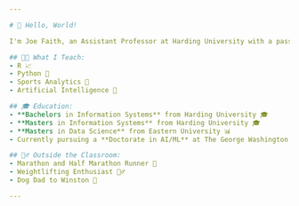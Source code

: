 ```yaml
---

# 👋 Hello, World!

I'm Joe Faith, an Assistant Professor at Harding University with a passion for teaching and a love for all things data! 📊

## 👨‍🏫 What I Teach:
- R 📈
- Python 🐍
- Sports Analytics 🏀
- Artificial Intelligence 🤖

## 🎓 Education:
- **Bachelors in Information Systems** from Harding University 🎓
- **Masters in Information Systems** from Harding University 🎓
- **Masters in Data Science** from Eastern University 📊
- Currently pursuing a **Doctorate in AI/ML** at The George Washington University 🎓

## 🏃‍♂️ Outside the Classroom:
- Marathon and Half Marathon Runner 🏅
- Weightlifting Enthusiast 🏋️‍♂️
- Dog Dad to Winston 🐾

---
```

